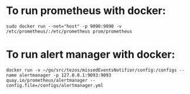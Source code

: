 # To run prometheus with docker:
`sudo docker run --net="host" -p 9090:9090 -v /etc/prometheus/:/etc/prometheus prom/prometheus`
# To run alert manager with docker:
`docker run -v ~/go/src/tezos/missedEventsNotifier/config:/configs --name alertmanager -p 127.0.0.1:9093:9093 quay.io/prometheus/alertmanager --config.file=/configs/alertmanager.yml`